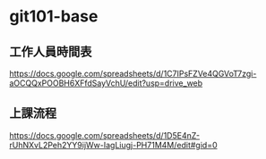 # git101-base

## 工作人員時間表
https://docs.google.com/spreadsheets/d/1C7IPsFZVe4QGVoT7zgi-aOCQQxPOOBH6XFfdSayVchU/edit?usp=drive_web

## 上課流程
https://docs.google.com/spreadsheets/d/1D5E4nZ-rUhNXvL2Peh2YY9ijWw-IagLiugj-PH71M4M/edit#gid=0
